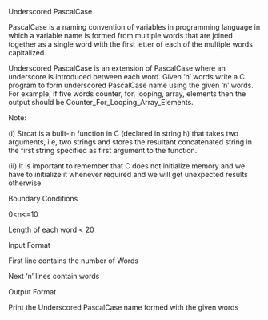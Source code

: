 Underscored PascalCase


PascalCase is a naming convention of variables in programming language in which a variable name is formed from multiple words that are joined together as a single word with the first letter of each of the multiple words capitalized.

Underscored PascalCase is an extension of PascalCase where an underscore is introduced between each word. Given ‘n’ words write a C program to form underscored PascalCase name using the given ‘n’ words. For example, if five words counter, for, looping, array, elements then the output should be Counter_For_Looping_Array_Elements.

Note:

(i) Strcat is a built-in function in C (declared in string.h) that takes two arguments, i.e, two strings and stores the resultant concatenated string in the first string specified as first argument to the function.

(ii) It is important to remember that C does not initialize memory and we have to initialize it whenever required and we will get unexpected results otherwise

Boundary Conditions

0<n<=10

Length of each word < 20

Input Format

First line contains the number of Words

Next ‘n’ lines contain words

Output Format

Print the Underscored PascalCase name formed with the given words